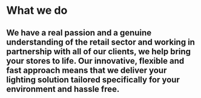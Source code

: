 # What we do

## We have a real passion and a genuine understanding of the retail sector and working in partnership with all of our clients, we help bring your stores to life. Our innovative, flexible and fast approach means that we deliver your lighting solution tailored specifically for your environment and hassle free.
